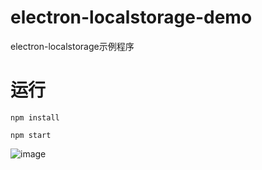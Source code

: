 # electron-localstorage-demo
electron-localstorage示例程序

# 运行

```
npm install

npm start
```

![image](http://pci54wuwr.bkt.clouddn.com/electron-localstorage-demo.png)